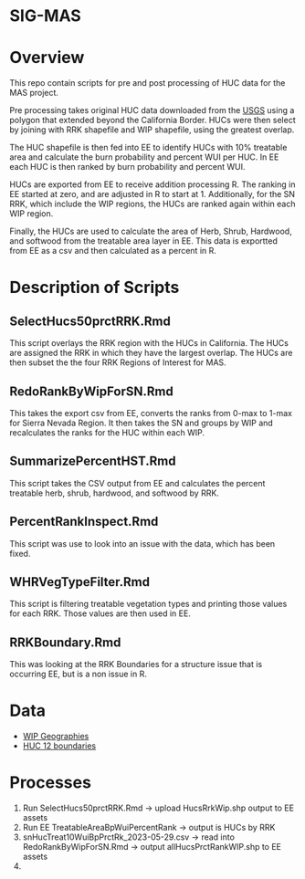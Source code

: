 # SIG-MAS

# Overview

This repo contain scripts for pre and post processing of HUC data for the MAS project.

Pre processing takes original HUC data downloaded from the [USGS](https://apps.nationalmap.gov/downloader/) using a polygon that extended beyond the California Border. HUCs were then select by joining with RRK shapefile and  WIP shapefile, using the greatest overlap. 

The HUC shapefile is then fed into EE to identify HUCs with 10% treatable area and calculate the burn probability and percent WUI per HUC. In EE each HUC is then ranked by burn probability and percent WUI. 

HUCs are exported from EE to receive addition processing R. The ranking in EE started at zero, and are adjusted in R to start at 1. Additionally, for the SN RRK, which include the WIP regions, the HUCs are ranked again within each WIP region.

Finally, the HUCs are used to calculate the area of Herb, Shrub, Hardwood, and softwood from the treatable area layer in EE. This data is exportted from EE as a csv and then calculated as a percent in R.


# Description of Scripts

## SelectHucs50prctRRK.Rmd

This script overlays the RRK region with the HUCs in California. The HUCs are assigned the RRK in which they have the largest overlap. The HUCs are then subset the the four RRK Regions of Interest for MAS.

## RedoRankByWipForSN.Rmd

This takes the export csv from EE, converts the ranks from 0-max to 1-max for Sierra Nevada Region. It then takes the SN and groups by WIP and recalculates the ranks for the HUC within each WIP. 

## SummarizePercentHST.Rmd

This script takes the CSV output from EE and calculates the percent treatable herb, shrub, hardwood, and softwood by RRK.

## PercentRankInspect.Rmd

This script was use to look into an issue with the data, which has been fixed.

## WHRVegTypeFilter.Rmd

This script is filtering treatable vegetation types and printing those values for each RRK. Those values are then used in EE.

## RRKBoundary.Rmd

This was looking at the RRK Boundaries for a structure issue that is occurring EE, but is a non issue in R.

# Data
*  [WIP Geographies](https://gis.data.cnra.ca.gov/datasets/6843fd5e35cf42e4a5c0c4fa548b1df8_0/explore?location=40.104257%2C-120.299466%2C6.00)
*  [HUC 12 boundaries](https://apps.nationalmap.gov/downloader/)

# Processes

1. Run SelectHucs50prctRRK.Rmd -> upload HucsRrkWip.shp output to EE assets
2. Run EE TreatableAreaBpWuiPercentRank -> output is HUCs by RRK
3. snHucTreat10WuiBpPrctRk_2023-05-29.csv -> read into RedoRankByWipForSN.Rmd -> output allHucsPrctRankWIP.shp to EE assets
4. 